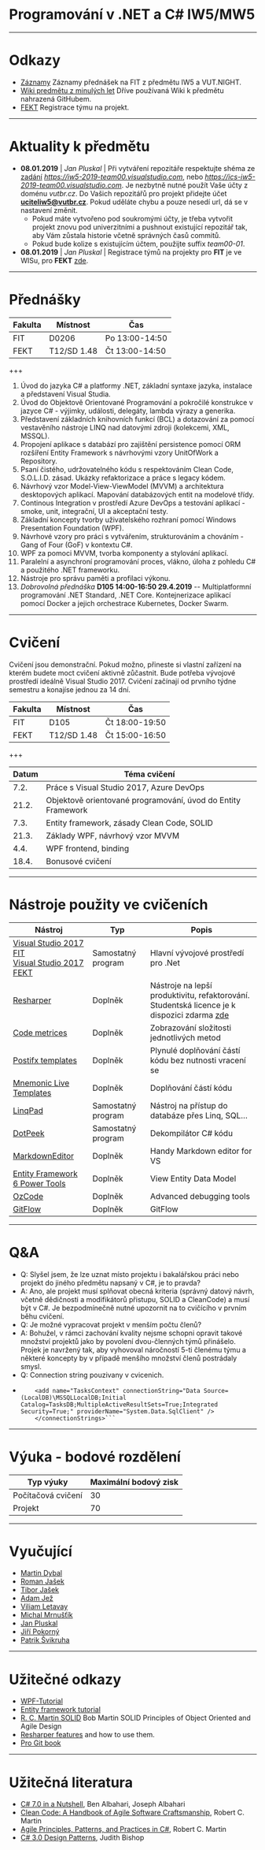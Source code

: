 # Programování v .NET a C# IW5/MW5 

---

# Odkazy
<!--- * [Registrace](https://goo.gl/1zucmv) opravných obhajoby projektů - autentizace xlogin00@vutbr.cz. --->
<!--- * [Registrace](http://goo.gl/mj3ODO) obhajoby projektů - autentizace xlogin00@vutbr.cz. --->
 * [Záznamy](http://goo.gl/l0NxxP) Záznamy přednášek na FIT z předmětu IW5 a VUT.NIGHT.
 * [Wiki predmětu z minulých let](http://www.fit.vutbr.cz/study/courses/IW1/public/info/doku.php?id=iw5) Dříve používaná Wiki k předmětu nahrazená GitHubem.
 * [FEKT](http://goo.gl/cBXSLd) Registrace týmu na projekt.

--- 

# Aktuality k předmětu 
<!---  - **18.04.2019** | *Jan Pluskal* | [Registrace](http://goo.gl/mj3ODO) obhajoby projektů - autentizace xlogin00@vutbr.cz. Odevzdání projektu proveďte do WISu jako zip archív bez obj, bin, packages. V případě FEKTu není třeba odevzdávat. --->
  - **08.01.2019** | *Jan Pluskal* | Při vytváření repozitáře respektujte shéma ze [zadání](/Project/README.md) *https://iw5-2019-team00.visualstudio.com*, nebo *https://ics-iw5-2019-team00.visualstudio.com*. Je nezbytně nutné použít Vaše účty z doménu *vutbr.cz*. Do Vašich repozitářů pro projekt přidejte účet **uciteliw5@vutbr.cz**. Pokud uděláte chybu a pouze nesedí url, dá se v nastavení změnit.
    * Pokud máte vytvořeno pod soukromými účty, je třeba vytvořit projekt znovu pod univerzitními a pushnout existující repozitář tak, aby Vám zůstala historie včetně správných časů commitů. 
    * Pokud bude kolize s existujícím účtem, použijte suffix *team00-01*.
  - **08.01.2019** | *Jan Pluskal* | Registrace týmů na projekty pro **FIT** je ve WISu, pro **FEKT** [zde](http://goo.gl/cBXSLd).

--- 

# Přednášky

| Fakulta |    Místnost |            Čas |
| ------- |-------------| -------------- |
| FIT     | D0206       | Po 13:00-14:50 |
| FEKT    | T12/SD 1.48 | Čt 13:00-14:50 |

+++

1. Úvod do jazyka C# a platformy .NET, základní syntaxe jazyka, instalace a představení Visual Studia.
2. Úvod do Objektově Orientované Programování a pokročilé konstrukce v jazyce C# - výjimky, události, delegáty, lambda výrazy a generika.
3. Představení základních knihovních funkcí (BCL) a dotazování za pomocí vestavěního nástroje LINQ nad datovými zdroji (kolekcemi, XML, MSSQL).
4. Propojení aplikace s databází pro zajištění persistence pomocí ORM rozšíření Entity Framework s návrhovými vzory UnitOfWork a Repository.
5. Psaní čistého, udržovatelného kódu s respektováním Clean Code, S.O.L.I.D. zásad. Ukázky refaktorizace a práce s legacy kódem.
6. Návrhový vzor Model-View-ViewModel (MVVM) a architektura desktopových aplikací. Mapování databázových entit na modelové třídy.
7. Continous Integration v prostředí Azure DevOps a testování aplikací - smoke, unit, integrační, UI a akceptační testy.
8. Základní koncepty tvorby uživatelského rozhraní pomocí Windows Presentation Foundation (WPF).
9. Návrhové vzory pro práci s vytvářením, strukturováním a chováním - Gang of Four (GoF) v kontextu C#.
10. WPF za pomoci MVVM, tvorba komponenty a stylování aplikací.
11. Paralelní a asynchroní programování proces, vlákno, úloha z pohledu C# a použitého .NET frameworku.
12. Nástroje pro správu paměti a profilaci výkonu.
12. *Dobrovolná přednáška* **D105 14:00-16:50 29.4.2019** -- Multiplatformní programování .NET Standard, .NET Core. Kontejnerizace aplikací pomocí Docker a jejich orchestrace Kubernetes, Docker Swarm.

--- 

# Cvičení 
Cvičení jsou demonstrační. Pokud možno, přineste si vlastní zařízení na kterém budete moct cvičení aktivně zůčastnit. Bude potřeba vývojové prostředí ideálně Visual Studio 2017. Cvičení začínají od prvního týdne semestru a konajíse jednou za 14 dní.

| Fakulta |    Místnost |            Čas |
| ------- |-------------| -------------- |
| FIT     | D105        | Čt 18:00-19:50 |
| FEKT    | T12/SD 1.48 | Čt 15:00-16:50 |

+++

| Datum |                                                 Téma cvičení | 
| ----- | ------------------------------------------------------------ | 
| 7.2.  | Práce s Visual Studio 2017, Azure DevOps                     | 
| 21.2. | Objektově orientované programování, úvod do Entity Framework | 
| 7.3.  | Entity framework, zásady Clean Code, SOLID                   | 
| 21.3. | Základy WPF, návrhový vzor MVVM                              | 
| 4.4.  | WPF frontend, binding                                        | 
| 18.4. | Bonusové cvičení                                             | 

--- 

# Nástroje použity ve cvičeních

| Nástroj  |  Typ   | Popis |
| -------- |  ------| -------|
| [Visual Studio 2017 FIT](https://e5.onthehub.com/WebStore/OfferingsOfMajorVersionList.aspx?pmv=4fec9f1d-6d0a-e711-9427-b8ca3a5db7a1&cmi_mnuMain=bdba23cf-e05e-e011-971f-0030487d8897&ws=95f320d0-826f-e011-971f-0030487d8897&vsro=8) <br /> [Visual Studio 2017 FEKT](https://e5.onthehub.com/WebStore/OfferingDetails.aspx?o=0e34bbfd-e242-e611-941e-b8ca3a5db7a1&pmv=00000000-0000-0000-0000-000000000000&ws=7817c804-8b6f-e011-971f-0030487d8897&vsro=8)| Samostatný program | Hlavní vývojové prostředí pro .Net |
|[Resharper](https://www.jetbrains.com/resharper/) | Doplněk | Nástroje na lepší produktivitu, refaktorování. Studentská licence je k dispozici zdarma [zde](https://www.jetbrains.com/student/) |
|[Code metrices](https://visualstudiogallery.msdn.microsoft.com/369d38e1-53d3-4f5c-9351-a0560162a6d9) | Doplněk | Zobrazování složitosti jednotlivých metod |
|[Postifx templates](https://github.com/controlflow/resharper-postfix) | Doplněk | Plynulé doplňování částí kódu bez nutnosti vracení se |
|[Mnemonic Live Templates](https://github.com/JetBrains/mnemonics) | Doplněk | Doplňování částí kódu |
|[LinqPad](http://www.linqpad.net/) | Samostatný program  | Nástroj na přístup do databáze přes Linq, SQL… |
|[DotPeek](https://www.jetbrains.com/decompiler/) | Samostatný program  | Dekompilátor C# kódu |
|[MarkdownEditor](https://marketplace.visualstudio.com/items?itemName=MadsKristensen.MarkdownEditor)| Doplněk| Handy Markdown editor for VS |
|[Entity Framework 6 Power Tools](https://marketplace.visualstudio.com/items?itemName=ErikEJ.EntityFramework6PowerToolsCommunityEdition)| Doplněk| View Entity Data Model|
|[OzCode](https://www.oz-code.com/)| Doplněk| Advanced debugging tools |
|[GitFlow](https://marketplace.visualstudio.com/items?itemName=vs-publisher-57624.GitFlowforVisualStudio2017)| Doplněk| GitFlow|

--- 

# Q&A
* Q: Slyšel jsem, že lze uznat místo projektu i bakalářskou práci nebo projekt do jiného předmětu napsaný v C#, je to pravda?
* A: Ano, ale projekt musí splňovat obecná kriteria (správný datový návrh, včetně dědičnosti a modifikátorů přistupu, SOLID a CleanCode) a musí být v C#. Je bezpodmínečně nutné upozornit na to cvičícího v prvním běhu cvičení.
* Q: Je možné vypracovat projekt v menším počtu členů?
* A: Bohužel, v rámci zachování kvality nejsme schopni opravit takové množství projektů jako by povolení dvou-členných týmů přinášelo. Projek je navržený tak, aby vyhovoval náročností 5-ti členému týmu a některé koncepty by v případě menšího množství členů postrádaly smysl.
* Q: Connection string pouzivany v cvicenich.
* ```<connectionStrings> 
      <add name="TasksContext" connectionString="Data Source=(LocalDB)\MSSQLLocalDB;Initial Catalog=TasksDB;MultipleActiveResultSets=True;Integrated Security=True;" providerName="System.Data.SqlClient" />
      </connectionStrings>```

--- 
      
# Výuka - bodové rozdělení
|      Typ výuky     | Maximální bodový zisk |
| ------------------ | --------------------- |
| Počítačová cvičení |                    30 |
| Projekt            |                    70 |

--- 

# Vyučující
* [Martin Dybal](https://www.dybal.it/)
* [Roman Jašek]()
* [Tibor Jašek]()
* [Adam Jež]()
* [Viliam Letavay]()
* [Michal Mrnušťík]()
* [Jan Pluskal](http://www.fit.vutbr.cz/~ipluskal/)
* [Jiří Pokorný]()
* [Patrik Švikruha]()

--- 

# Užitečné odkazy
* [WPF-Tutorial](https://wpf-tutorial.com/)
* [Entity framework tutorial](http://www.entityframeworktutorial.net/code-first/entity-framework-code-first.aspx)
* [R. C. Martin SOLID](https://youtu.be/TMuno5RZNeE?t=757) Bob Martin SOLID Principles of Object Oriented and Agile Design 
* [Resharper features](https://www.jetbrains.com/resharper/features/) and how to use them.
* [Pro Git book](https://git-scm.com/book/en/v2)

--- 

# Užitečná literatura
* [C# 7.0 in a Nutshell](http://www.albahari.com/nutshell/about.aspx), Ben Albahari, Joseph Albahari
* [Clean Code: A Handbook of Agile Software Craftsmanship](https://books.google.cz/books?id=hjEFCAAAQBAJ), Robert C. Martin
* [Agile Principles, Patterns, and Practices in C#](https://books.google.cz/books?id=hckt7v6g09oC), Robert C. Martin
* [C# 3.0 Design Patterns](https://books.google.cz/books?id=pD2XMZLGUAYC), Judith Bishop
